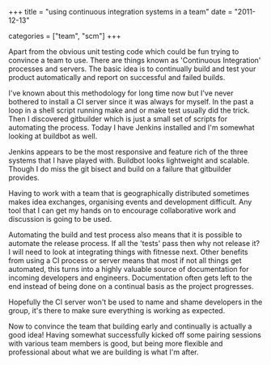 +++
title = "using continuous integration systems in a team"
date = "2011-12-13"

categories = ["team", "scm"]
+++

Apart from the obvious unit testing code which could be fun trying to
convince a team to use. There are things known as 'Continuous
Integration' processes and servers. The basic idea is to continually
build and test your product automatically and report on successful and
failed builds.

I've known about this methodology for long time now but I've never
bothered to install a CI server since it was always for myself. In the
past a loop in a shell script running make and or make test usually
did the trick. Then I discovered gitbuilder which is just a small set
of scripts for automating the process. Today I have Jenkins installed
and I'm somewhat looking at buildbot as well.

Jenkins appears to be the most responsive and feature rich of the
three systems that I have played with. Buildbot looks lightweight and
scalable.  Though I do miss the git bisect and build on a failure that
gitbuilder provides.

Having to work with a team that is geographically distributed
sometimes makes idea exchanges, organising events and development
difficult. Any tool that I can get my hands on to encourage
collaborative work and discussion is going to be used.

Automating the build and test process also means that it is possible
to automate the release process. If all the 'tests' pass then why not
release it? I will need to look at integrating things with fitnesse
next. Other benefits from using a CI process or server means that most
if not all things get automated, this turns into a highly valuable
source of documentation for incoming developers and
engineers. Documentation often gets left to the end instead of being
done on a continual basis as the project progresses.

Hopefully the CI server won't be used to name and shame developers in
the group, it's there to make sure everything is working as expected.

Now to convince the team that building early and continually is
actually a good idea! Having somewhat successfully kicked off some
pairing sessions with various team members is good, but being more
flexible and professional about what we are building is what I'm
after.
